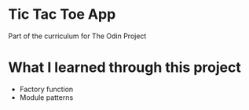 # Tic Tac Toe App

Part of the curriculum for The Odin Project

# What I learned through this project

- Factory function
- Module patterns